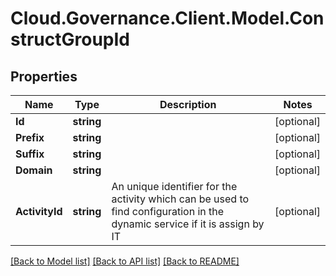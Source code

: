 # Cloud.Governance.Client.Model.ConstructGroupId
## Properties

Name | Type | Description | Notes
------------ | ------------- | ------------- | -------------
**Id** | **string** |  | [optional] 
**Prefix** | **string** |  | [optional] 
**Suffix** | **string** |  | [optional] 
**Domain** | **string** |  | [optional] 
**ActivityId** | **string** | An unique identifier for the activity which can be used to find configuration in the dynamic service if it is assign by IT | [optional] 

[[Back to Model list]](../README.md#documentation-for-models) [[Back to API list]](../README.md#documentation-for-api-endpoints) [[Back to README]](../README.md)

